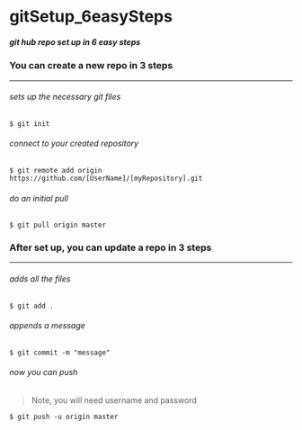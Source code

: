 gitSetup_6easySteps
===================
##### git hub repo set up in 6 easy steps

### You can create a new repo in 3 steps
------------------
###### sets up the necessary git files
```
$ git init
```
###### connect to your created repository
```
$ git remote add origin https://github.com/[UserName]/[myRepository].git
```
###### do an initial pull
```
$ git pull origin master
```

### After set up, you can update a repo in 3 steps
----------------------
###### adds all the files
```
$ git add .
```
###### appends a message
```
$ git commit -m "message"
```
###### now you can push
> Note, you will need username and password

```
$ git push -u origin master
```
